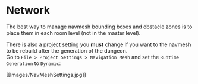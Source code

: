 # Network

The best way to manage navmesh bounding boxes and obstacle zones is to place them in each room level (not in the master level).

There is also a project setting you **must** change if you want to the navmesh to be rebuild after the generation of the dungeon.\
Go to `File > Project Settings > Navigation Mesh` and set the `Runtime Generation` to `Dynamic`:

[[Images/NavMeshSettings.jpg]]